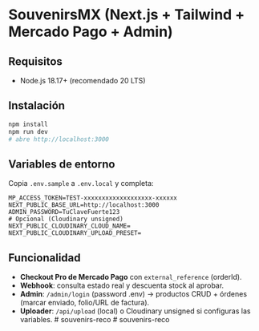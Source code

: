 # SouvenirsMX (Next.js + Tailwind + Mercado Pago + Admin)

## Requisitos
- Node.js 18.17+ (recomendado 20 LTS)

## Instalación
```bash
npm install
npm run dev
# abre http://localhost:3000
```

## Variables de entorno
Copia `.env.sample` a `.env.local` y completa:
```
MP_ACCESS_TOKEN=TEST-xxxxxxxxxxxxxxxxxxx-xxxxxx
NEXT_PUBLIC_BASE_URL=http://localhost:3000
ADMIN_PASSWORD=TuClaveFuerte123
# Opcional (Cloudinary unsigned)
NEXT_PUBLIC_CLOUDINARY_CLOUD_NAME=
NEXT_PUBLIC_CLOUDINARY_UPLOAD_PRESET=
```

## Funcionalidad
- **Checkout Pro de Mercado Pago** con `external_reference` (orderId).
- **Webhook**: consulta estado real y descuenta stock al aprobar.
- **Admin**: `/admin/login` (password .env) → productos CRUD + órdenes (marcar enviado, folio/URL de factura).
- **Uploader**: `/api/upload` (local) o Cloudinary unsigned si configuras las variables.
#   s o u v e n i r s - r e c o  
 #   s o u v e n i r s - r e c o  
 